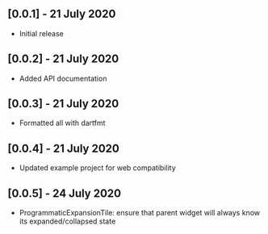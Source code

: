 ## [0.0.1] - 21 July 2020

* Initial release

## [0.0.2] - 21 July 2020

* Added API documentation

## [0.0.3] - 21 July 2020

* Formatted all with dartfmt

## [0.0.4] - 21 July 2020

* Updated example project for web compatibility

## [0.0.5] - 24 July 2020

* ProgrammaticExpansionTile: ensure that parent widget will always know its expanded/collapsed state 